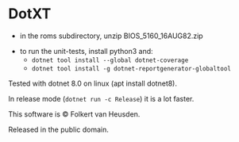 DotXT
=====

* in the roms subdirectory, unzip BIOS\_5160\_16AUG82.zip

- to run the unit-tests, install python3 and:
  - `dotnet tool install --global dotnet-coverage`
  - `dotnet tool install -g dotnet-reportgenerator-globaltool`

Tested with dotnet 8.0 on linux (apt install dotnet8).

In release mode (`dotnet run -c Release`) it is a lot faster.


This software is © Folkert van Heusden.

Released in the public domain.
